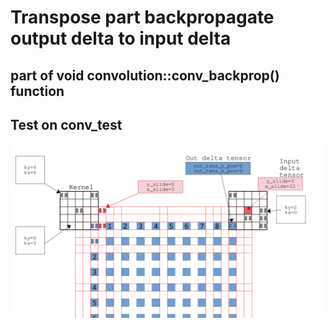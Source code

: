 # Transpose part backpropagate output delta to input delta 

## part of void convolution::conv_backprop() function 

## Test on conv_test

![](conv_test_backprop_delta.png)
